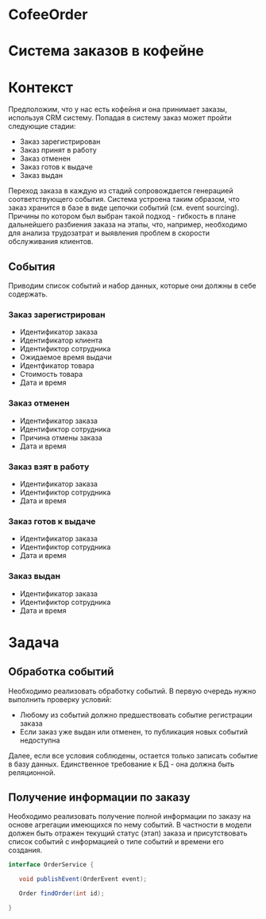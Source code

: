 # CofeeOrder

# Система заказов в кофейне

# Контекст

Предположим, что у нас есть кофейня и она принимает заказы, используя CRM систему. Попадая в систему заказ может пройти следующие стадии:

- Заказ зарегистрирован
- Заказ принят в работу
- Заказ отменен
- Заказ готов к выдаче
- Заказ выдан

Переход заказа в каждую из стадий сопровождается генерацией соответствующего события. Система устроена таким образом, что заказ хранится в базе в виде цепочки событий (см. event sourcing). Причины по котором был выбран такой подход - гибкость в плане дальнейшего разбиения заказа на этапы, что, например, необходимо для анализа трудозатрат и выявления проблем в скорости обслуживания клиентов.

## События

Приводим список событий и набор данных, которые они должны в себе содержать.

### Заказ зарегистрирован

- Идентификатор заказа
- Идентификатор клиента
- Идентификтор сотрудника
- Ожидаемое время выдачи
- Идентфикатор товара
- Стоимость товара
- Дата и время

### Заказ отменен

- Идентификатор заказа
- Идентификтор сотрудника
- Причина отмены заказа
- Дата и время

### Заказ взят в работу

- Идентификатор заказа
- Идентификтор сотрудника
- Дата и время

### Заказ готов к выдаче

- Идентификатор заказа
- Идентификтор сотрудника
- Дата и время

### Заказ выдан

- Идентификатор заказа
- Идентификтор сотрудника
- Дата и время

# Задача

## Обработка событий

Необходимо реализовать обработку событий. В первую очередь нужно выполнить проверку условий:

- Любому из событий должно предшествовать событие регистрации заказа
- Если заказ уже выдан или отменен, то публикация новых событий недоступна

Далее, если все условия соблюдены, остается только записать событие в базу данных. Единственное требование к БД - она должна быть реляционной.

## Получение информации по заказу

Необходимо реализовать получение полной информации по заказу на основе агрегации имеющихся по нему событий. В частности в модели должен быть отражен текущий статус (этап) заказа и присутствовать список событий с информацией о типе событий и времени его создания.

```java
interface OrderService {

   void publishEvent(OrderEvent event);

   Order findOrder(int id);

}
```
